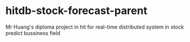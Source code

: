 # hitdb-stock-forecast-parent
Mr Huang's diploma project in hit for real-time distributed system in stock predict bussiness field
